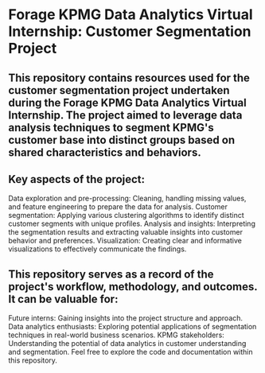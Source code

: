 # Forage KPMG Data Analytics Virtual Internship: Customer Segmentation Project
## This repository contains resources used for the customer segmentation project undertaken during the Forage KPMG Data Analytics Virtual Internship. The project aimed to leverage data analysis techniques to segment KPMG's customer base into distinct groups based on shared characteristics and behaviors.

## Key aspects of the project:
Data exploration and pre-processing: Cleaning, handling missing values, and feature engineering to prepare the data for analysis.
Customer segmentation: Applying various clustering algorithms to identify distinct customer segments with unique profiles.
Analysis and insights: Interpreting the segmentation results and extracting valuable insights into customer behavior and preferences.
Visualization: Creating clear and informative visualizations to effectively communicate the findings.

## This repository serves as a record of the project's workflow, methodology, and outcomes. It can be valuable for:
Future interns: Gaining insights into the project structure and approach.
Data analytics enthusiasts: Exploring potential applications of segmentation techniques in real-world business scenarios.
KPMG stakeholders: Understanding the potential of data analytics in customer understanding and segmentation.
Feel free to explore the code and documentation within this repository.
